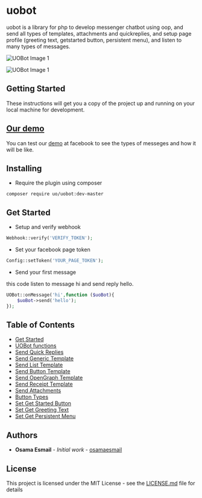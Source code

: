 # uobot

uobot is a library for php to develop messenger chatbot using oop, and send all types of templates, attachments and quickreplies, and setup page profile (greeting text, getstarted button, persistent menu), and listen to many types of messages.



![UOBot Image 1](https://messenger.fb.com/wp-content/uploads/2018/02/gieofglobe_tableau.png?w=516&h=474,%20https://messenger.fb.com/wp-content/uploads/2018/02/gieofglobe_tableau.png?w=1032&h=948%202x)


![UOBot Image 1](https://messenger.fb.com/wp-content/uploads/2018/01/3_enabletransactions11.png?w=510&h=662,%20https://messenger.fb.com/wp-content/uploads/2018/01/3_enabletransactions11.png?w=1020&h=1324%202x)



## Getting Started

These instructions will get you a copy of the project up and running on your local machine for development.

## [Our demo](http://m.me/uobot123) 

You can test our [demo](http://m.me/uobot123) at facebook to see the types of messeges and how it will be like.

## Installing

* Require the plugin using composer

```console
composer require uo/uobot:dev-master
```

## Get Started

* Setup and verify webhook

```php
Webhook::verify('VERIFY_TOKEN');
```

* Set your facebook page token

```php
Config::setToken('YOUR_PAGE_TOKEN');
```

* Send your first message

this code listen to message hi and send reply hello.

```php
UOBot::onMessage('hi',function ($uoBot){
    $uoBot->send('hello');
});
```

## Table of Contents
* [Get Started](Home)
* [UOBot functions](UOBot-Functions)
* [Send Quick Replies](Send-Quick-Replies)
* [Send Generic Template](Send-generic-template)
* [Send List Template](Send-List-template)
* [Send Button Template](Send-Button-template)
* [Send OpenGraph Template](Send-OpenGraph-template)
* [Send Receipt Template](Send-Receipt-template)
* [Send Attachments](Send-Attcahments-template)
* [Button Types](Button-Types)
* [Set Get Started Button](Set-Get-Started-Button)
* [Set Get Greeting Text](Set-Greeting-Text)
* [Set Get Persistent Menu](Set-Persistent-Menu)



## Authors

* **Osama Esmail** - *Initial work* - [osamaesmail](https://github.com/osamaesmail)


## License

This project is licensed under the MIT License - see the [LICENSE.md](LICENSE) file for details
